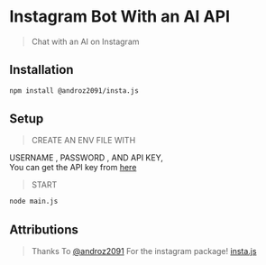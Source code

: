 # Instagram Bot With an AI API
> Chat with an AI on Instagram


## Installation

```sh
npm install @androz2091/insta.js
```

## Setup
> CREATE AN ENV FILE WITH 

USERNAME , PASSWORD , AND API KEY,  
You can get the API key from [here](https://api.monkedev.com)

>START 
```sh
node main.js
```

## Attributions
> Thanks To [@androz2091](https://github.com/Androz2091) For the instagram package! [insta.js](https://github.com/Androz2091/insta.js)

